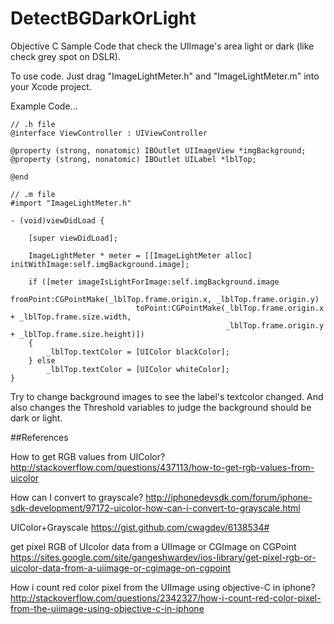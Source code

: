 # DetectBGDarkOrLight
Objective C Sample Code that check the UIImage's area light or dark (like check grey spot on DSLR).

To use code. Just drag "ImageLightMeter.h" and "ImageLightMeter.m" into your Xcode project.

Example Code...

```
// .h file 
@interface ViewController : UIViewController

@property (strong, nonatomic) IBOutlet UIImageView *imgBackground;
@property (strong, nonatomic) IBOutlet UILabel *lblTop;

@end
```
```
// .m file
#import "ImageLightMeter.h"

- (void)viewDidLoad {
    
    [super viewDidLoad];

	ImageLightMeter * meter = [[ImageLightMeter alloc] initWithImage:self.imgBackground.image];
    
	if ([meter imageIsLightForImage:self.imgBackground.image
    	                  fromPoint:CGPointMake(_lblTop.frame.origin.x, _lblTop.frame.origin.y)
        	                toPoint:CGPointMake(_lblTop.frame.origin.x + _lblTop.frame.size.width,
            	                                _lblTop.frame.origin.y + _lblTop.frame.size.height)])
	{
    	_lblTop.textColor = [UIColor blackColor];
	} else
	    _lblTop.textColor = [UIColor whiteColor];
}
```

Try to change background images to see the label's textcolor changed. And also changes the Threshold variables to judge the background should be dark or light.

##References

How to get RGB values from UIColor?
http://stackoverflow.com/questions/437113/how-to-get-rgb-values-from-uicolor

How can I convert to grayscale?
http://iphonedevsdk.com/forum/iphone-sdk-development/97172-uicolor-how-can-i-convert-to-grayscale.html

UIColor+Grayscale
https://gist.github.com/cwagdev/6138534#

get pixel RGB of UIcolor data from a UIImage or CGImage on CGPoint
https://sites.google.com/site/gangeshwardev/ios-library/get-pixel-rgb-or-uicolor-data-from-a-uiimage-or-cgimage-on-cgpoint

How i count red color pixel from the UIImage using objective-C in iphone?
http://stackoverflow.com/questions/2342327/how-i-count-red-color-pixel-from-the-uiimage-using-objective-c-in-iphone
